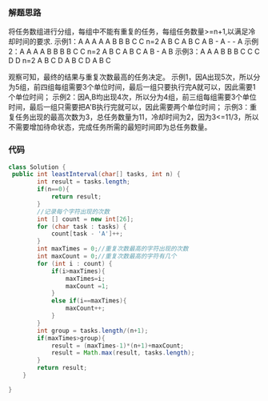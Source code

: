 ### 解题思路
将任务数组进行分组，每组中不能有重复的任务，每组任务数量>=n+1,以满足冷却时间的要求.
示例1：A A A A A B B B C C  n=2
    A B C
    A B C
    A B -
    A - -
    A
示例2：A A A A B B B B C C  n=2
    A B C
    A B C
    A B -
    A B
示例3：A A A B B B C C C D D  n=2
    A B C D
    A B C D
    A B C 

观察可知，最终的结果与重复次数最高的任务决定。
示例1，因A出现5次，所以分为5组，前四组每组需要3个单位时间，最后一组只要执行完A就可以，因此需要1个单位时间；
示例2：因A,B均出现4次，所以分为4组，前三组每组需要3个单位时间，最后一组只需要把A'B执行完就可以，因此需要两个单位时间；
示例3：重复任务出现的最高次数为3，总任务数量为11，冷却时间为2，因为3<=11/3，所以不需要增加待命状态，完成任务所需的最短时间即为总任务数量。


### 代码

```java
class Solution {
 public int leastInterval(char[] tasks, int n) {
        int result = tasks.length;
        if(n==0){
            return result;
        }
        //记录每个字符出现的次数
        int [] count = new int[26];
        for (char task : tasks) {
            count[task - 'A']++;
        }
        int maxTimes = 0;//重复次数最高的字符出现的次数
        int maxCount = 0;//重复次数最高的字符有几个
        for (int i : count) {
            if(i>maxTimes){
                maxTimes=i;
                maxCount =1;
            }
            else if(i==maxTimes){
                maxCount++;
            }
        }
        int group = tasks.length/(n+1);
        if(maxTimes>group){
            result = (maxTimes-1)*(n+1)+maxCount;
            result = Math.max(result, tasks.length);
        }
        return result;
    }

}
```